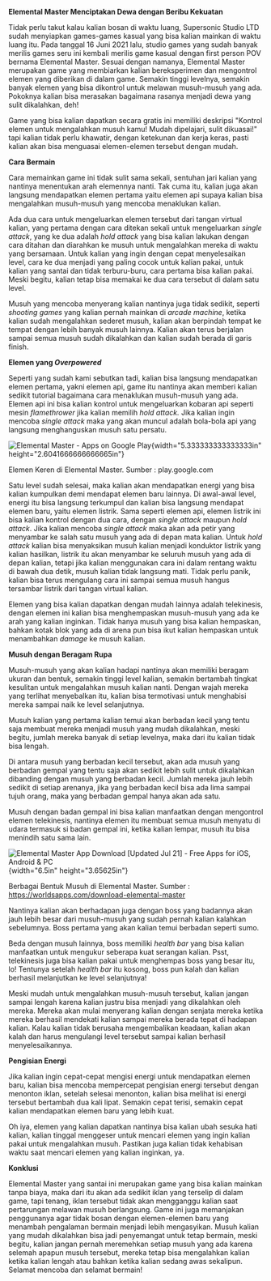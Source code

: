 **Elemental Master Menciptakan Dewa dengan Beribu Kekuatan**

Tidak perlu takut kalau kalian bosan di waktu luang, Supersonic Studio
LTD sudah menyiapkan games-games kasual yang bisa kalian mainkan di
waktu luang itu. Pada tanggal 16 Juni 2021 lalu, studio games yang sudah
banyak merilis games seru ini kembali merilis game kasual dengan first
person POV bernama Elemental Master. Sesuai dengan namanya, Elemental
Master merupakan game yang membiarkan kalian bereksperimen dan
mengontrol elemen yang diberikan di dalam game. Semakin tinggi levelnya,
semakin banyak elemen yang bisa dikontrol untuk melawan musuh-musuh yang
ada. Pokoknya kalian bisa merasakan bagaimana rasanya menjadi dewa yang
sulit dikalahkan, deh!

Game yang bisa kalian dapatkan secara gratis ini memiliki deskripsi
"Kontrol elemen untuk mengalahkan musuh kamu! Mudah dipelajari, sulit
dikuasai!" tapi kalian tidak perlu khawatir, dengan ketekunan dan kerja
keras, pasti kalian akan bisa menguasai elemen-elemen tersebut dengan
mudah.

**Cara Bermain**

Cara memainkan game ini tidak sulit sama sekali, sentuhan jari kalian
yang nantinya menentukan arah elemennya nanti. Tak cuma itu, kalian juga
akan langsung mendapatkan elemen pertama yaitu elemen api supaya kalian
bisa mengalahkan musuh-musuh yang mencoba menaklukan kalian.

Ada dua cara untuk mengeluarkan elemen tersebut dari tangan virtual
kalian, yang pertama dengan cara ditekan sekali untuk mengeluarkan
*single attack*, yang ke dua adalah *hold attack* yang bisa kalian
lakukan dengan cara ditahan dan diarahkan ke musuh untuk mengalahkan
mereka di waktu yang bersamaan. Untuk kalian yang ingin dengan cepat
menyelesaikan level, cara ke dua menjadi yang paling cocok untuk kalian
pakai, untuk kalian yang santai dan tidak terburu-buru, cara pertama
bisa kalian pakai. Meski begitu, kalian tetap bisa memakai ke dua cara
tersebut di dalam satu level.

Musuh yang mencoba menyerang kalian nantinya juga tidak sedikit, seperti
*shooting games* yang kalian pernah mainkan di *arcade machine*, ketika
kalian sudah mengalahkan sederet musuh, kalian akan berpindah tempat ke
tempat dengan lebih banyak musuh lainnya. Kalian akan terus berjalan
sampai semua musuh sudah dikalahkan dan kalian sudah berada di garis
finish.

**Elemen yang *Overpowered***

Seperti yang sudah kami sebutkan tadi, kalian bisa langsung mendapatkan
elemen pertama, yakni elemen api, game itu nantinya akan memberi kalian
sedikit tutorial bagaimana cara menaklukan musuh-musuh yang ada. Elemen
api ini bisa kalian kontrol untuk mengeluarkan kobaran api seperti mesin
*flamethrower* jika kalian memilih *hold attack.* Jika kalian ingin
mencoba *single attack* maka yang akan muncul adalah bola-bola api yang
langsung menghanguskan musuh satu persatu.

![Elemental Master - Apps on Google
Play](./images/media/image1.png){width="5.333333333333333in"
height="2.6041666666666665in"}

Elemen Keren di Elemental Master. Sumber : play.google.com

Satu level sudah selesai, maka kalian akan mendapatkan energi yang bisa
kalian kumpulkan demi mendapat elemen baru lainnya. Di awal-awal level,
energi itu bisa langsung terkumpul dan kalian bisa langsung mendapat
elemen baru, yaitu elemen listrik. Sama seperti elemen api, elemen
listrik ini bisa kalian kontrol dengan dua cara, dengan *single attack*
maupun *hold attack*. Jika kalian mencoba *single attack* maka akan ada
petir yang menyambar ke salah satu musuh yang ada di depan mata kalian.
Untuk *hold attack* kalian bisa menyaksikan musuh kalian menjadi
konduktor listrik yang kalian hasilkan, listrik itu akan menyambar ke
seluruh musuh yang ada di depan kalian, tetapi jika kalian menggunakan
cara ini dalam rentang waktu di bawah dua detik, musuh kalian tidak
langsung mati. Tidak perlu panik, kalian bisa terus mengulang cara ini
sampai semua musuh hangus tersambar listrik dari tangan virtual kalian.

Elemen yang bisa kalian dapatkan dengan mudah lainnya adalah
telekinesis, dengan elemen ini kalian bisa menghempaskan musuh-musuh
yang ada ke arah yang kalian inginkan. Tidak hanya musuh yang bisa
kalian hempaskan, bahkan kotak blok yang ada di arena pun bisa ikut
kalian hempaskan untuk menambahkan *damage* ke musuh kalian.

**Musuh dengan Beragam Rupa**

Musuh-musuh yang akan kalian hadapi nantinya akan memiliki beragam
ukuran dan bentuk, semakin tinggi level kalian, semakin bertambah
tingkat kesulitan untuk mengalahkan musuh kalian nanti. Dengan wajah
mereka yang terlihat menyebalkan itu, kalian bisa termotivasi untuk
menghabisi mereka sampai naik ke level selanjutnya.

Musuh kalian yang pertama kalian temui akan berbadan kecil yang tentu
saja membuat mereka menjadi musuh yang mudah dikalahkan, meski begitu,
jumlah mereka banyak di setiap levelnya, maka dari itu kalian tidak bisa
lengah.

Di antara musuh yang berbadan kecil tersebut, akan ada musuh yang
berbadan gempal yang tentu saja akan sedikit lebih sulit untuk
dikalahkan dibanding dengan musuh yang berbadan kecil. Jumlah mereka
jauh lebih sedikit di setiap arenanya, jika yang berbadan kecil bisa ada
lima sampai tujuh orang, maka yang berbadan gempal hanya akan ada satu.

Musuh dengan badan gempal ini bisa kalian manfaatkan dengan mengontrol
elemen telekinesis, nantinya elemen itu membuat semua musuh menyatu di
udara termasuk si badan gempal ini, ketika kalian lempar, musuh itu bisa
menindih satu sama lain.

![Elemental Master App Download \[Updated Jul 21\] - Free Apps for iOS,
Android &amp; PC](./images/media/image2.jpeg){width="6.5in"
height="3.65625in"}

Berbagai Bentuk Musuh di Elemental Master. Sumber :
https://worldsapps.com/download-elemental-master

Nantinya kalian akan berhadapan juga dengan boss yang badannya akan jauh
lebih besar dari musuh-musuh yang sudah pernah kalian kalahkan
sebelumnya. Boss pertama yang akan kalian temui berbadan seperti sumo.

Beda dengan musuh lainnya, boss memiliki *health bar* yang bisa kalian
manfaatkan untuk mengukur seberapa kuat serangan kalian. Psst,
telekinesis juga bisa kalian pakai untuk menghempas boss yang besar itu,
lo! Tentunya setelah *health bar* itu kosong, boss pun kalah dan kalian
berhasil melanjutkan ke level selanjutnya!

Meski mudah untuk mengalahkan musuh-musuh tersebut, kalian jangan sampai
lengah karena kalian justru bisa menjadi yang dikalahkan oleh mereka.
Mereka akan mulai menyerang kalian dengan senjata mereka ketika mereka
berhasil mendekati kalian sampai mereka berada tepat di hadapan kalian.
Kalau kalian tidak berusaha mengembalikan keadaan, kalian akan kalah dan
harus mengulangi level tersebut sampai kalian berhasil menyelesaikannya.

**Pengisian Energi**

Jika kalian ingin cepat-cepat mengisi energi untuk mendapatkan elemen
baru, kalian bisa mencoba mempercepat pengisian energi tersebut dengan
menonton iklan, setelah selesai menonton, kalian bisa melihat isi energi
tersebut bertambah dua kali lipat. Semakin cepat terisi, semakin cepat
kalian mendapatkan elemen baru yang lebih kuat.

Oh iya, elemen yang kalian dapatkan nantinya bisa kalian ubah sesuka
hati kalian, kalian tinggal menggeser untuk mencari elemen yang ingin
kalian pakai untuk mengalahkan musuh. Pastikan juga kalian tidak
kehabisan waktu saat mencari elemen yang kalian inginkan, ya.

**Konklusi**

Elemental Master yang santai ini merupakan game yang bisa kalian mainkan
tanpa biaya, maka dari itu akan ada sedikit iklan yang terselip di dalam
game, tapi tenang, iklan tersebut tidak akan mengganggu kalian saat
pertarungan melawan musuh berlangsung. Game ini juga memanjakan
penggunanya agar tidak bosan dengan elemen-elemen baru yang menambah
pengalaman bermain menjadi lebih mengasyikan. Musuh kalian yang mudah
dikalahkan bisa jadi penyemangat untuk tetap bermain, meski begitu,
kalian jangan pernah meremehkan setiap musuh yang ada karena selemah
apapun musuh tersebut, mereka tetap bisa mengalahkan kalian ketika
kalian lengah atau bahkan ketika kalian sedang awas sekalipun. Selamat
mencoba dan selamat bermain!
